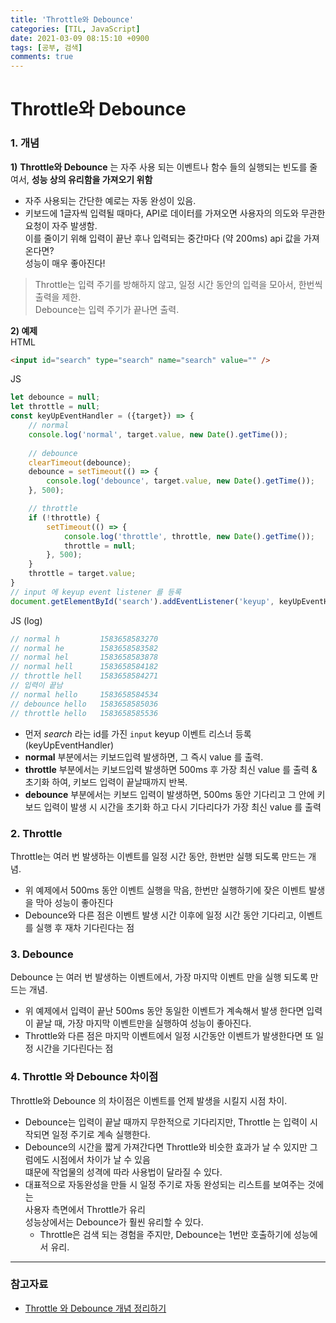 ```yaml
---
title: 'Throttle와 Debounce'
categories: [TIL, JavaScript]
date: 2021-03-09 08:15:10 +0900
tags: [공부, 검색]
comments: true
---
```


# Throttle와 Debounce

### 1. 개념
**1)** **Throttle와 Debounce** 는 자주 사용 되는 이벤트나 함수 들의 실행되는 빈도를 줄여서, **성능 상의 유리함을 가져오기 위함**   
- 자주 사용되는 간단한 예로는 자동 완성이 있음.
- 키보드에 1글자씩 입력될 때마다, API로 데이터를 가져오면 사용자의 의도와 무관한 요청이 자주 발생함.   
    이를 줄이기 위해 입력이 끝난 후나 입력되는 중간마다 (약 200ms) api 값을 가져온다면?   
    성능이 매우 좋아진다!
    
> Throttle는 입력 주기를 방해하지 않고, 일정 시간 동안의 입력을 모아서, 한번씩 출력을 제한.   
> Debounce는 입력 주기가 끝나면 출력.
    
**2) 예제**   
HTML   
```html
<input id="search" type="search" name="search" value="" />
```
    
JS   
```js
let debounce = null;
let throttle = null;
const keyUpEventHandler = ({target}) => {
    // normal
    console.log('normal', target.value, new Date().getTime());
    
    // debounce
    clearTimeout(debounce);
    debounce = setTimeout(() => {
        console.log('debounce', target.value, new Date().getTime());
    }, 500);

    // throttle
    if (!throttle) {
        setTimeout(() => {
            console.log('throttle', throttle, new Date().getTime());
            throttle = null;
        }, 500);
    }
    throttle = target.value;
}
// input 에 keyup event listener 를 등록
document.getElementById('search').addEventListener('keyup', keyUpEventHandler);
```

JS (log)   
```js
// normal h         1583658583270
// normal he        1583658583582
// normal hel       1583658583878
// normal hell      1583658584182
// throttle hell    1583658584271
// 입력이 끝남
// normal hello     1583658584534
// debounce hello   1583658585036
// throttle hello   1583658585536
```
- 먼저 _search_ 라는 id를 가진 `input` keyup 이벤트 리스너 등록 (keyUpEventHandler)   
- **normal** 부분에서는 키보드입력 발생하면, 그 즉시 value 를 출력.   
- **throttle** 부분에서는 키보드입력 발생하면 500ms 후 가장 최신 value 를 출력 & 초기화 하여, 키보드 입력이 끝날때까지 반복.
- **debounce** 부분에서는 키보드 입력이 발생하면, 500ms 동안 기다리고 그 안에 키보드 입력이 발생 시 시간을 초기화 하고 다시 기다리다가 가장 최신 value 를 출력

### 2. Throttle
Throttle는 여러 번 발생하는 이벤트를 일정 시간 동안, 한번만 실행 되도록 만드는 개념.    
- 위 예제에서 500ms 동안 이벤트 실행을 막음, 한번만 실행하기에 잦은 이벤트 발생을 막아 성능이 좋아진다
- Debounce와 다른 점은 이벤트 발생 시간 이후에 일정 시간 동안 기다리고, 이벤트를 실행 후 재차 기다린다는 점

### 3. Debounce
Debounce 는 여러 번 발생하는 이벤트에서, 가장 마지막 이벤트 만을 실행 되도록 만드는 개념.   
- 위 예제에서 입력이 끝난 500ms 동안 동일한 이벤트가 계속해서 발생 한다면 입력이 끝날 때, 가장 마지막 이벤트만을 실행하여 성능이 좋아진다.
- Throttle와 다른 점은 마지막 이벤트에서 일정 시간동안 이벤트가 발생한다면 또 일정 시간을 기다린다는 점

### 4. Throttle 와 Debounce 차이점
Throttle와 Debounce 의 차이점은 이벤트를 언제 발생을 시킬지 시점 차이.
- Debounce는 입력이 끝날 때까지 무한적으로 기다리지만, Throttle 는 입력이 시작되면 일정 주기로 계속 실행한다.
- Debounce의 시간을 짧게 가져간다면 Throttle와 비슷한 효과가 날 수 있지만 그럼에도 시점에서 차이가 날 수 있음   
    떄문에 작업물의 성격에 따라 사용법이 달라질 수 있다.
- 대표적으로 자동완성을 만들 시 일정 주기로 자동 완성되는 리스트를 보여주는 것에는   
    사용자 측면에서 Throttle가 유리   
    성능상에서는 Debounce가 훨씬 유리할 수 있다.   
    - Throttle은 검색 되는 경험을 주지만, Debounce는 1번만 호출하기에 성능에서 유리.

<hr/>

### 참고자료
- [Throttle 와 Debounce 개념 정리하기](https://pks2974.medium.com/throttle-와-debounce-개념-정리하기-2335a9c426ff)